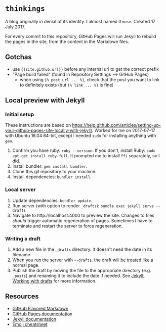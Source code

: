 # `thinkings`

A blog originally in denial of its identity. I almost named it `muse`. Created 17 July 2017.

For every commit to this repository, GitHub Pages will run Jekyll to rebuild the pages in the site, from the content in the Markdown files.

## Gotchas
- use `{{site.github.url}}` before any internal url to get the correct prefix
- "Page build failed" (found in Repository Settings --> GitHub Pages)
  - when using `{% post_url ... %}`, check that the post you want to link to definitely exists (but `{% link ... %}` is fine)

## Local preview with Jekyll

### Initial setup
These instructions are based on https://help.github.com/articles/setting-up-your-github-pages-site-locally-with-jekyll/. Worked for me on 2017-07-17 with Ubuntu 16.04 64-bit, except I needed `sudo` for installing anything with `gem`.
1. Confirm you have ruby: `ruby --version`. If you don't, install Ruby: `sudo apt-get install ruby-full`. It prompted me to install `ffi` separately, so I did. 
2. Install bundler: `gem install bundler`.
3. Clone this git repository to your machine.
4. Install dependencies: `bundler install`.

### Local server
1. Update dependencies: `bundler update`.
2. Run server (with option to render `_drafts`): `bundle exec jekyll serve --drafts`
3. Navigate to http://localhost:4000 to preview the site.
Changes to files _should_ trigger automatic regeneration of pages. Sometimes I have to terminate and restart the server to force regeneration.

### Writing a draft
1. Add a new file in the `_drafts` directory. It doesn't need the date in its filename.
2. When you run the server with `--drafts`, the draft will be treated like a normal page.
3. Publish the draft by moving the file to the appropriate directory (e.g. `_posts`) and renaming it to include the date if needed.
See [Jekyll: Working with drafts](https://jekyllrb.com/docs/drafts/) for more information.

## Resources
- [GitHub Flavored Markdown](https://guides.github.com/features/mastering-markdown/)
- [GitHub Pages documentation](https://help.github.com/categories/github-pages-basics/)
- [Jekyll documentation](https://jekyllrb.com/docs/home/)
- [Emoji cheatsheet](https://www.webpagefx.com/tools/emoji-cheat-sheet/)
